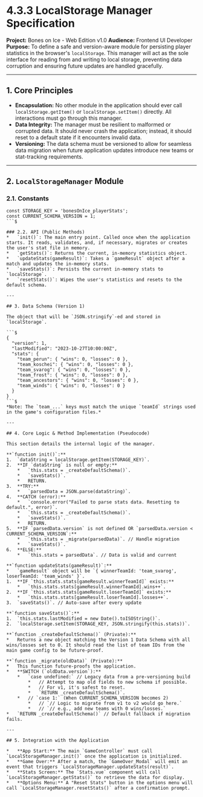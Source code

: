 # 4.3.3 LocalStorage Manager Specification

**Project:** Bones on Ice - Web Edition v1.0
**Audience:** Frontend UI Developer
**Purpose:** To define a safe and version-aware module for persisting player statistics in the browser's `localStorage`. This manager will act as the sole interface for reading from and writing to local storage, preventing data corruption and ensuring future updates are handled gracefully.

---

## 1. Core Principles

*   **Encapsulation:** No other module in the application should ever call `localStorage.getItem()` or `localStorage.setItem()` directly. All interactions must go through this manager.
*   **Data Integrity:** The manager must be resilient to malformed or corrupted data. It should never crash the application; instead, it should reset to a default state if it encounters invalid data.
*   **Versioning:** The data schema must be versioned to allow for seamless data migration when future application updates introduce new teams or stat-tracking requirements.

---

## 2. `LocalStorageManager` Module

### 2.1. Constants
```$
const STORAGE_KEY = 'bonesOnIce_playerStats';
const CURRENT_SCHEMA_VERSION = 1;
```$

### 2.2. API (Public Methods)
*   `init()`: The main entry point. Called once when the application starts. It reads, validates, and, if necessary, migrates or creates the user's stat file in memory.
*   `getStats()`: Returns the current, in-memory statistics object.
*   `updateStats(gameResult)`: Takes a `gameResult` object after a match and updates the in-memory stats.
*   `saveStats()`: Persists the current in-memory stats to `localStorage`.
*   `resetStats()`: Wipes the user's statistics and resets to the default schema.

---

## 3. Data Schema (Version 1)

The object that will be `JSON.stringify`-ed and stored in `localStorage`.

```$
{
  "version": 1,
  "lastModified": "2023-10-27T10:00:00Z",
  "stats": {
    "team_perun": { "wins": 0, "losses": 0 },
    "team_koschei": { "wins": 0, "losses": 0 },
    "team_svarog": { "wins": 0, "losses": 0 },
    "team_frost": { "wins": 0, "losses": 0 },
    "team_ancestors": { "wins": 0, "losses": 0 },
    "team_winds": { "wins": 0, "losses": 0 }
  }
}
```$
*Note: The `team_...` keys must match the unique `teamId` strings used in the game's configuration files.*

---

## 4. Core Logic & Method Implementation (Pseudocode)

This section details the internal logic of the manager.

**`function init()`:**
1.  `dataString = localStorage.getItem(STORAGE_KEY)`.
2.  **IF `dataString` is null or empty:**
    *   `this.stats = _createDefaultSchema()`.
    *   `saveStats()`.
    *   RETURN.
3.  **TRY:**
    *   `parsedData = JSON.parse(dataString)`.
4.  **CATCH (error):**
    *   `console.error("Failed to parse stats data. Resetting to default.", error)`.
    *   `this.stats = _createDefaultSchema()`.
    *   `saveStats()`.
    *   RETURN.
5.  **IF `parsedData.version` is not defined OR `parsedData.version < CURRENT_SCHEMA_VERSION`:**
    *   `this.stats = _migrate(parsedData)`. // Handle migration
    *   `saveStats()`.
6.  **ELSE:**
    *   `this.stats = parsedData`. // Data is valid and current

**`function updateStats(gameResult)`:**
*   `gameResult` object will be `{ winnerTeamId: 'team_svarog', loserTeamId: 'team_winds' }`.
1.  **IF `this.stats.stats[gameResult.winnerTeamId]` exists:**
    *   `this.stats.stats[gameResult.winnerTeamId].wins++`.
2.  **IF `this.stats.stats[gameResult.loserTeamId]` exists:**
    *   `this.stats.stats[gameResult.loserTeamId].losses++`.
3.  `saveStats()`. // Auto-save after every update

**`function saveStats()`:**
1.  `this.stats.lastModified = new Date().toISOString()`.
2.  `localStorage.setItem(STORAGE_KEY, JSON.stringify(this.stats))`.

**`function _createDefaultSchema()` (Private):**
*   Returns a new object matching the Version 1 Data Schema with all wins/losses set to 0. It should read the list of team IDs from the main game config to be future-proof.

**`function _migrate(oldData)` (Private):**
*   This function future-proofs the application.
*   **SWITCH (`oldData.version`):**
    *   `case undefined:` // Legacy data from a pre-versioning build
        *   // Attempt to map old fields to new schema if possible.
        *   // For v1, it's safest to reset.
        *   `RETURN _createDefaultSchema()`.
    *   // `case 1:` (When CURRENT_SCHEMA_VERSION becomes 2)
        *   // `// Logic to migrate from v1 to v2 would go here.`
        *   // `// e.g., add new teams with 0 wins/losses.`
*   `RETURN _createDefaultSchema()` // Default fallback if migration fails.

---

## 5. Integration with the Application

*   **App Start:** The main `GameController` must call `LocalStorageManager.init()` once the application is initialized.
*   **Game Over:** After a match, the `GameOver_Modal` will emit an event that triggers `LocalStorageManager.updateStats(result)`.
*   **Stats Screen:** The `Stats.vue` component will call `LocalStorageManager.getStats()` to retrieve the data for display.
*   **Options Menu:** A "Reset Stats" button in the options menu will call `LocalStorageManager.resetStats()` after a confirmation prompt.
